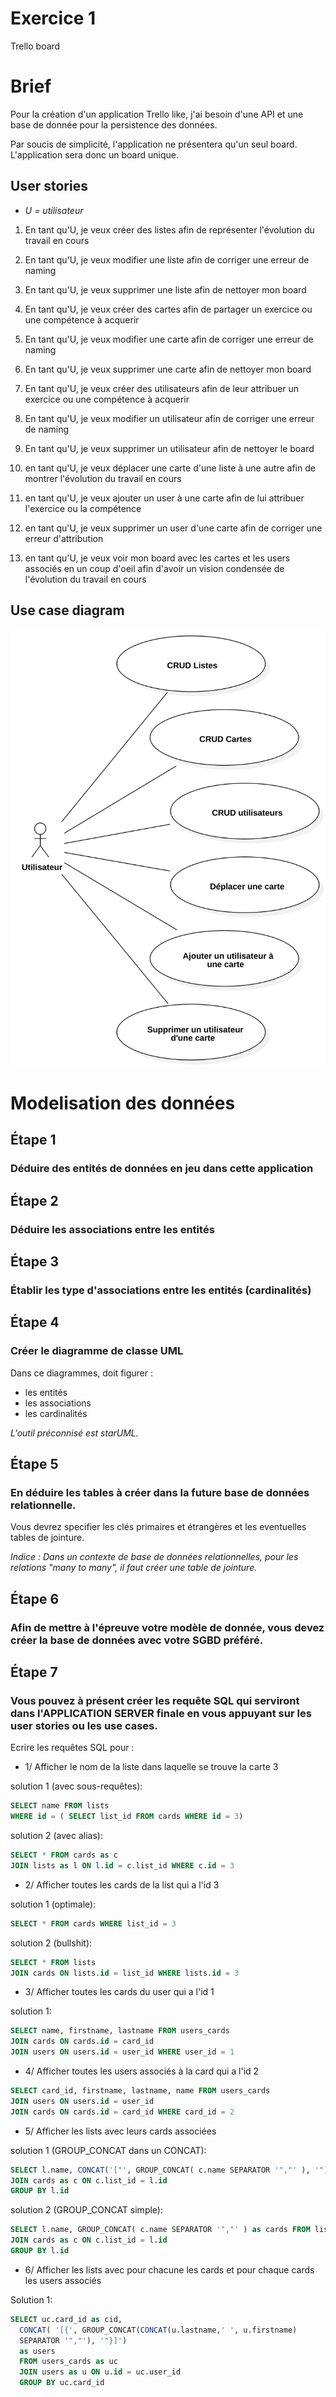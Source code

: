 # Exercice 1

Trello board

# Brief

Pour la création d'un application Trello like, j'ai besoin d'une API et une base de donnée pour la persistence des données.

Par soucis de simplicité, l'application ne présentera qu'un seul board. L'application sera donc un board unique.

## User stories

* *U = utilisateur*

1. En tant qu'U, je veux créer des listes afin de représenter l'évolution du travail en cours

2. En tant qu'U, je veux modifier une liste afin de corriger une erreur de naming

3. En tant qu'U, je veux supprimer une liste afin de nettoyer mon board

4. En tant qu'U, je veux créer des cartes afin de partager un exercice ou une compétence à acquerir

5. En tant qu'U, je veux modifier une carte afin de corriger une erreur de naming

6. En tant qu'U, je veux supprimer une carte afin de nettoyer mon board

7. En tant qu'U, je veux créer des utilisateurs afin de leur attribuer un exercice ou une compétence à acquerir

8. En tant qu'U, je veux modifier un utilisateur afin de corriger une erreur de naming

9. En tant qu'U, je veux supprimer un utilisateur afin de nettoyer le board

10. en tant qu'U, je veux déplacer une carte d'une liste à une autre afin de montrer l'évolution du travail en cours

11. en tant qu'U, je veux ajouter un user à une carte afin de lui attribuer l'exercice ou la compétence

12. en tant qu'U, je veux supprimer un user d'une carte afin de corriger une erreur d'attribution

13. en tant qu'U, je veux voir mon board avec les cartes et les users associés en un coup d'oeil afin d'avoir un vision condensée de l'évolution du travail en cours

## Use case diagram

![](UseCase1.svg)

# Modelisation des données

## Étape 1

### Déduire des entités de données en jeu dans cette application

## Étape 2

### Déduire les associations entre les entités

## Étape 3

### Établir les type d'associations entre les entités (cardinalités)

## Étape 4

### Créer le diagramme de classe UML

Dans ce diagrammes, doit figurer :
* les entités
* les associations
* les cardinalités

*L'outil préconnisé est starUML.*

## Étape 5

### En déduire les tables à créer dans la future base de données relationnelle.

Vous devrez specifier les clés primaires et étrangères et les eventuelles tables de jointure.

*Indice : Dans un contexte de base de données relationnelles, pour les relations "many to many", il faut créer une table de jointure.*

## Étape 6

### Afin de mettre à l'épreuve votre modèle de donnée, vous devez créer la base de données avec votre SGBD préféré.

## Étape 7

### Vous pouvez à présent créer les requête SQL qui serviront dans l'APPLICATION SERVER finale en vous appuyant sur les user stories ou les use cases.

Ecrire les requêtes SQL pour :

* 1/ Afficher le nom de la liste dans laquelle se trouve la carte 3

solution 1 (avec sous-requêtes):

```sql
SELECT name FROM lists
WHERE id = ( SELECT list_id FROM cards WHERE id = 3)
```

solution 2 (avec alias):

```sql
SELECT * FROM cards as c
JOIN lists as l ON l.id = c.list_id WHERE c.id = 3
```

* 2/ Afficher toutes les cards de la list qui a l'id 3

solution 1 (optimale):

```sql
SELECT * FROM cards WHERE list_id = 3
```

solution 2 (bullshit):

```sql
SELECT * FROM lists
JOIN cards ON lists.id = list_id WHERE lists.id = 3
```

* 3/ Afficher toutes les cards du user qui a l'id 1

solution 1:

```sql
SELECT name, firstname, lastname FROM users_cards
JOIN cards ON cards.id = card_id
JOIN users ON users.id = user_id WHERE user_id = 1
```

* 4/ Afficher toutes les users associés à la card qui a l'id 2

```sql
SELECT card_id, firstname, lastname, name FROM users_cards
JOIN users ON users.id = user_id
JOIN cards ON cards.id = card_id WHERE card_id = 2
```

* 5/ Afficher les lists avec leurs cards associées

solution 1 (GROUP_CONCAT dans un CONCAT):
```sql
SELECT l.name, CONCAT('["', GROUP_CONCAT( c.name SEPARATOR '","' ), '"]') as cards FROM lists as l
JOIN cards as c ON c.list_id = l.id
GROUP BY l.id
```

solution 2 (GROUP_CONCAT simple):
```sql
SELECT l.name, GROUP_CONCAT( c.name SEPARATOR '","' ) as cards FROM lists as l
JOIN cards as c ON c.list_id = l.id
GROUP BY l.id
```

* 6/ Afficher les lists avec pour chacune les cards et pour chaque cards les users associés

Solution 1:
```sql
SELECT uc.card_id as cid,
  CONCAT( '[{', GROUP_CONCAT(CONCAT(u.lastname,' ', u.firstname)
  SEPARATOR '","'), '"}]')
  as users
  FROM users_cards as uc
  JOIN users as u ON u.id = uc.user_id
  GROUP BY uc.card_id
```
